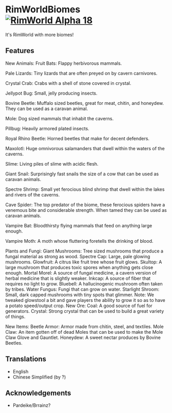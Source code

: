 # RimWorldBiomes [![RimWorld Alpha 18](https://img.shields.io/badge/RimWorld-Alpha%2018-brightgreen.svg)](http://rimworldgame.com/)

It's RimWorld with more biomes!

## Features
New Animals:
Fruit Bats: Flappy herbivorous mammals.

Pale Lizards: Tiny lizards that are often preyed on by cavern carnivores.

Crystal Crab: Crabs with a shell of stone covered in crystal.

Jellypot Bug: Small, jelly producing insects.

Bovine Beetle: Muffalo sized beetles, great for meat, chitin, and honeydew. They can be used as a caravan animal.

Mole: Dog sized mammals that inhabit the caverns.

Pillbug: Heavily armored plated insects.

Royal Rhino Beetle: Horned beetles that make for decent defenders.

Maxolotl: Huge omnivorous salamanders that dwell within the waters of the caverns.

Slime: Living piles of slime with acidic flesh.

Giant Snail: Surprisingly fast snails the size of a cow that can be used as caravan animals.

Spectre Shrimp: Small yet ferocious blind shrimp that dwell within the lakes and rivers of the caverns.

Cave Spider: The top predator of the biome, these ferocious spiders have a venemous bite and considerable strength. When tamed they can be used as caravan animals.

Vampire Bat: Bloodthirsty flying mammals that feed on anything large enough.

Vampire Moth: A moth whose fluttering foretells the drinking of blood.

Plants and Fungi:
Giant Mushrooms: Tree sized mushrooms that produce a fungal material as strong as wood.
Spectre Cap: Large, pale glowing mushrooms.
Glowfruit: A citrus like fruit tree whose fruit glows.
Skultop: A large mushroom that produces toxic spores when anything gets close enough.
Mortal Morel: A source of fungal medicine, a cavern version of herbal medicine that is slightly weaker.
Inkcap: A source of fiber that requires no light to grow.
Bluebell: A hallucinogenic mushroom often taken by tribes.
Water Fungus: Fungi that can grow on water.
Starlight Shroom: Small, dark capped mushrooms with tiny spots that glimmer.
Note: We tweaked glowstool a bit and gave players the ability to grow it so as to have a potato speed/output crop.
New Ore:
Coal: A good source of fuel for generators.
Crystal: Strong crystal that can be used to build a great variety of things.

New Items:
Beetle Armor: Armor made from chitin, steel, and textiles.
Mole Claw: An item gotten off of dead Moles that can be used to make the Mole Claw Glove and Gauntlet.
Honeydew: A sweet nectar produces by Bovine Beetles.


## Translations
- English
- Chinese Simplified (by ?)

## Acknowledgements
- Pardeike/Brrainz?

